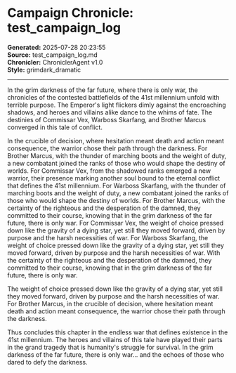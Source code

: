 # Campaign Chronicle: test_campaign_log

**Generated:** 2025-07-28 20:23:55  
**Source:** test_campaign_log.md  
**Chronicler:** ChroniclerAgent v1.0  
**Style:** grimdark_dramatic  

---

In the grim darkness of the far future, where there is only war, the chronicles of the contested battlefields of the 41st millennium unfold with terrible purpose. The Emperor's light flickers dimly against the encroaching shadows, and heroes and villains alike dance to the whims of fate. The destinies of Commissar Vex, Warboss Skarfang, and Brother Marcus converged in this tale of conflict.

In the crucible of decision, where hesitation meant death and action meant consequence, the warrior chose their path through the darkness. For Brother Marcus, with the thunder of marching boots and the weight of duty, a new combatant joined the ranks of those who would shape the destiny of worlds. For Commissar Vex, from the shadowed ranks emerged a new warrior, their presence marking another soul bound to the eternal conflict that defines the 41st millennium. For Warboss Skarfang, with the thunder of marching boots and the weight of duty, a new combatant joined the ranks of those who would shape the destiny of worlds. For Brother Marcus, with the certainty of the righteous and the desperation of the damned, they committed to their course, knowing that in the grim darkness of the far future, there is only war. For Commissar Vex, the weight of choice pressed down like the gravity of a dying star, yet still they moved forward, driven by purpose and the harsh necessities of war. For Warboss Skarfang, the weight of choice pressed down like the gravity of a dying star, yet still they moved forward, driven by purpose and the harsh necessities of war. With the certainty of the righteous and the desperation of the damned, they committed to their course, knowing that in the grim darkness of the far future, there is only war. 

The weight of choice pressed down like the gravity of a dying star, yet still they moved forward, driven by purpose and the harsh necessities of war. For Brother Marcus, in the crucible of decision, where hesitation meant death and action meant consequence, the warrior chose their path through the darkness.

Thus concludes this chapter in the endless war that defines existence in the 41st millennium. The heroes and villains of this tale have played their parts in the grand tragedy that is humanity's struggle for survival. In the grim darkness of the far future, there is only war... and the echoes of those who dared to defy the darkness.